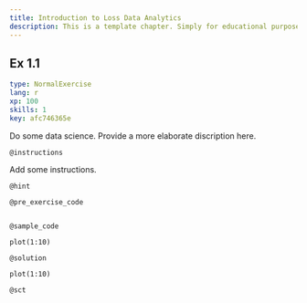 ```yaml
---
title: Introduction to Loss Data Analytics
description: This is a template chapter. Simply for educational purposes.
---
```


## Ex 1.1

```yaml
type: NormalExercise
lang: r
xp: 100
skills: 1
key: afc746365e
```

Do some data science.
Provide a more elaborate discription here.

`@instructions`

Add some instructions.

`@hint`


`@pre_exercise_code`

```{r}

```

`@sample_code`

```{r}
plot(1:10)
```

`@solution`

```{r}
plot(1:10)
```

`@sct`

```{r}

```
